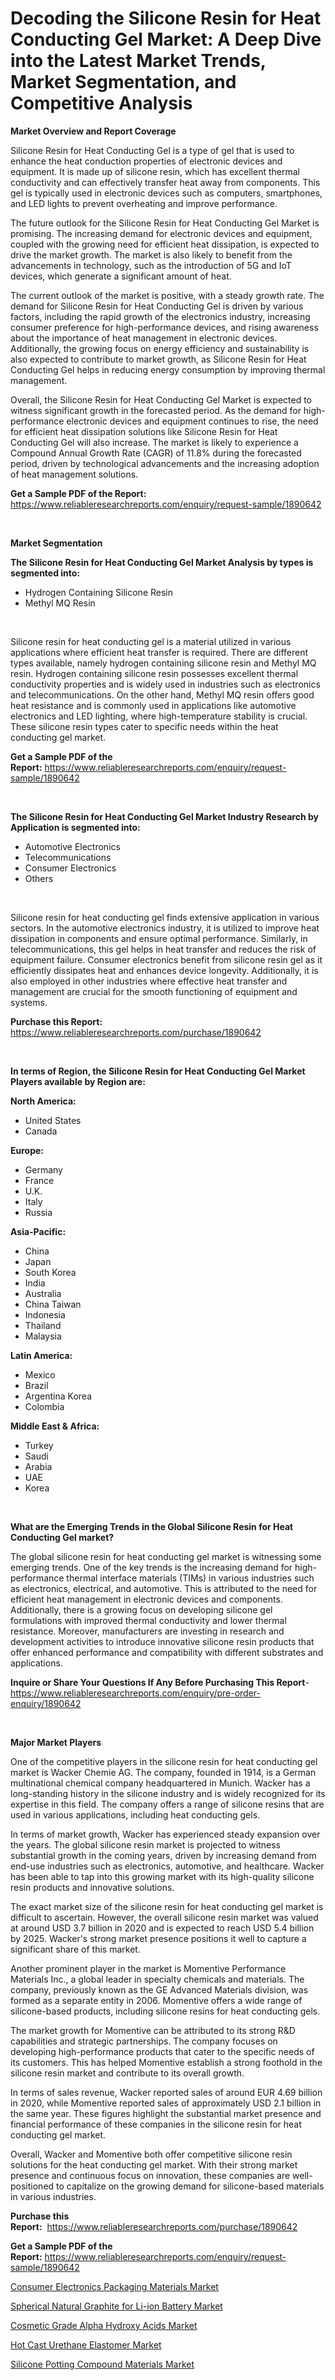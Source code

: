 <p><h1>Decoding the Silicone Resin for Heat Conducting Gel Market: A Deep Dive into the Latest Market Trends, Market Segmentation, and Competitive Analysis</h1></p><p><strong>Market Overview and Report Coverage</strong></p>
<p><p>Silicone Resin for Heat Conducting Gel is a type of gel that is used to enhance the heat conduction properties of electronic devices and equipment. It is made up of silicone resin, which has excellent thermal conductivity and can effectively transfer heat away from components. This gel is typically used in electronic devices such as computers, smartphones, and LED lights to prevent overheating and improve performance.</p><p>The future outlook for the Silicone Resin for Heat Conducting Gel Market is promising. The increasing demand for electronic devices and equipment, coupled with the growing need for efficient heat dissipation, is expected to drive the market growth. The market is also likely to benefit from the advancements in technology, such as the introduction of 5G and IoT devices, which generate a significant amount of heat.</p><p>The current outlook of the market is positive, with a steady growth rate. The demand for Silicone Resin for Heat Conducting Gel is driven by various factors, including the rapid growth of the electronics industry, increasing consumer preference for high-performance devices, and rising awareness about the importance of heat management in electronic devices. Additionally, the growing focus on energy efficiency and sustainability is also expected to contribute to market growth, as Silicone Resin for Heat Conducting Gel helps in reducing energy consumption by improving thermal management.</p><p>Overall, the Silicone Resin for Heat Conducting Gel Market is expected to witness significant growth in the forecasted period. As the demand for high-performance electronic devices and equipment continues to rise, the need for efficient heat dissipation solutions like Silicone Resin for Heat Conducting Gel will also increase. The market is likely to experience a Compound Annual Growth Rate (CAGR) of 11.8% during the forecasted period, driven by technological advancements and the increasing adoption of heat management solutions.</p></p>
<p><strong>Get a Sample PDF of the Report:</strong> <a href="https://www.reliableresearchreports.com/enquiry/request-sample/1890642">https://www.reliableresearchreports.com/enquiry/request-sample/1890642</a></p>
<p>&nbsp;</p>
<p><strong>Market Segmentation</strong></p>
<p><strong>The Silicone Resin for Heat Conducting Gel Market Analysis by types is segmented into:</strong></p>
<p><ul><li>Hydrogen Containing Silicone Resin</li><li>Methyl MQ Resin</li></ul></p>
<p>&nbsp;</p>
<p><p>Silicone resin for heat conducting gel is a material utilized in various applications where efficient heat transfer is required. There are different types available, namely hydrogen containing silicone resin and Methyl MQ resin. Hydrogen containing silicone resin possesses excellent thermal conductivity properties and is widely used in industries such as electronics and telecommunications. On the other hand, Methyl MQ resin offers good heat resistance and is commonly used in applications like automotive electronics and LED lighting, where high-temperature stability is crucial. These silicone resin types cater to specific needs within the heat conducting gel market.</p></p>
<p><strong>Get a Sample PDF of the Report:</strong>&nbsp;<a href="https://www.reliableresearchreports.com/enquiry/request-sample/1890642">https://www.reliableresearchreports.com/enquiry/request-sample/1890642</a></p>
<p>&nbsp;</p>
<p><strong>The Silicone Resin for Heat Conducting Gel Market Industry Research by Application is segmented into:</strong></p>
<p><ul><li>Automotive Electronics</li><li>Telecommunications</li><li>Consumer Electronics</li><li>Others</li></ul></p>
<p>&nbsp;</p>
<p><p>Silicone resin for heat conducting gel finds extensive application in various sectors. In the automotive electronics industry, it is utilized to improve heat dissipation in components and ensure optimal performance. Similarly, in telecommunications, this gel helps in heat transfer and reduces the risk of equipment failure. Consumer electronics benefit from silicone resin gel as it efficiently dissipates heat and enhances device longevity. Additionally, it is also employed in other industries where effective heat transfer and management are crucial for the smooth functioning of equipment and systems.</p></p>
<p><strong>Purchase this Report:</strong>&nbsp; <a href="https://www.reliableresearchreports.com/purchase/1890642">https://www.reliableresearchreports.com/purchase/1890642</a></p>
<p>&nbsp;</p>
<p><strong>In terms of Region, the Silicone Resin for Heat Conducting Gel Market Players available by Region are:</strong></p>
<p>
    <p> <strong> North America: </strong>
        <ul>
            <li>United States</li>
            <li>Canada</li>
        </ul>
        </p> 
    <p> <strong> Europe: </strong>
        <ul>
            <li>Germany</li>
            <li>France</li>
            <li>U.K.</li>
            <li>Italy</li>
            <li>Russia</li>
        </ul>
        </p> 
    <p> <strong> Asia-Pacific: </strong>
        <ul>
            <li>China</li>
            <li>Japan</li>
            <li>South Korea</li>
            <li>India</li>
            <li>Australia</li>
            <li>China Taiwan</li>
            <li>Indonesia</li>
            <li>Thailand</li>
            <li>Malaysia</li>
        </ul>
        </p> 
    <p> <strong> Latin America: </strong>
        <ul>
            <li>Mexico</li>
            <li>Brazil</li>
            <li>Argentina Korea</li>
            <li>Colombia</li>
        </ul>
        </p> 
    <p> <strong> Middle East & Africa: </strong>
        <ul>
            <li>Turkey</li>
            <li>Saudi</li>
            <li>Arabia</li>
            <li>UAE</li>
            <li>Korea</li>
        </ul>
    </p>
    </p>
<p>&nbsp;</p>
<p><strong>What are the Emerging Trends in the Global Silicone Resin for Heat Conducting Gel market?</strong></p>
<p><p>The global silicone resin for heat conducting gel market is witnessing some emerging trends. One of the key trends is the increasing demand for high-performance thermal interface materials (TIMs) in various industries such as electronics, electrical, and automotive. This is attributed to the need for efficient heat management in electronic devices and components. Additionally, there is a growing focus on developing silicone gel formulations with improved thermal conductivity and lower thermal resistance. Moreover, manufacturers are investing in research and development activities to introduce innovative silicone resin products that offer enhanced performance and compatibility with different substrates and applications.</p></p>
<p><strong>Inquire or Share Your Questions If Any Before Purchasing This Report</strong>- <a href="https://www.reliableresearchreports.com/enquiry/pre-order-enquiry/1890642">https://www.reliableresearchreports.com/enquiry/pre-order-enquiry/1890642</a></p>
<p>&nbsp;</p>
<p><strong>Major Market Players</strong></p>
<p><p>One of the competitive players in the silicone resin for heat conducting gel market is Wacker Chemie AG. The company, founded in 1914, is a German multinational chemical company headquartered in Munich. Wacker has a long-standing history in the silicone industry and is widely recognized for its expertise in this field. The company offers a range of silicone resins that are used in various applications, including heat conducting gels.</p><p>In terms of market growth, Wacker has experienced steady expansion over the years. The global silicone resin market is projected to witness substantial growth in the coming years, driven by increasing demand from end-use industries such as electronics, automotive, and healthcare. Wacker has been able to tap into this growing market with its high-quality silicone resin products and innovative solutions.</p><p>The exact market size of the silicone resin for heat conducting gel market is difficult to ascertain. However, the overall silicone resin market was valued at around USD 3.7 billion in 2020 and is expected to reach USD 5.4 billion by 2025. Wacker's strong market presence positions it well to capture a significant share of this market.</p><p>Another prominent player in the market is Momentive Performance Materials Inc., a global leader in specialty chemicals and materials. The company, previously known as the GE Advanced Materials division, was formed as a separate entity in 2006. Momentive offers a wide range of silicone-based products, including silicone resins for heat conducting gels.</p><p>The market growth for Momentive can be attributed to its strong R&D capabilities and strategic partnerships. The company focuses on developing high-performance products that cater to the specific needs of its customers. This has helped Momentive establish a strong foothold in the silicone resin market and contribute to its overall growth.</p><p>In terms of sales revenue, Wacker reported sales of around EUR 4.69 billion in 2020, while Momentive reported sales of approximately USD 2.1 billion in the same year. These figures highlight the substantial market presence and financial performance of these companies in the silicone resin for heat conducting gel market.</p><p>Overall, Wacker and Momentive both offer competitive silicone resin solutions for the heat conducting gel market. With their strong market presence and continuous focus on innovation, these companies are well-positioned to capitalize on the growing demand for silicone-based materials in various industries.</p></p>
<p><strong>Purchase this Report:</strong>&nbsp;&nbsp;<a href="https://www.reliableresearchreports.com/purchase/1890642">https://www.reliableresearchreports.com/purchase/1890642</a></p>
<p></p>
<p><strong>Get a Sample PDF of the Report:</strong>&nbsp;<a href="https://www.reliableresearchreports.com/enquiry/request-sample/1890642">https://www.reliableresearchreports.com/enquiry/request-sample/1890642</a></p>
<p><p><a href="https://github.com/Chiragrp23/Market-Research-Report-List-2/blob/main/consumer-electronics-packaging-materials-market.md">Consumer Electronics Packaging Materials Market</a></p><p><a href="https://github.com/ChiragRp1/Market-Research-Report-List-2/blob/main/spherical-natural-graphite-for-li-ion-battery-market.md">Spherical Natural Graphite for Li-ion Battery Market</a></p><p><a href="https://github.com/ChiragRP21/Market-Research-Report-List-2/blob/main/cosmetic-grade-alpha-hydroxy-acids-market.md">Cosmetic Grade Alpha Hydroxy Acids Market</a></p><p><a href="https://github.com/Chiragrp22/Market-Research-Report-List-2/blob/main/hot-cast-urethane-elastomer-market.md">Hot Cast Urethane Elastomer Market</a></p><p><a href="https://github.com/Chiragrp24/Market-Research-Report-List-2/blob/main/silicone-potting-compound-materials-market.md">Silicone Potting Compound Materials Market</a></p></p>